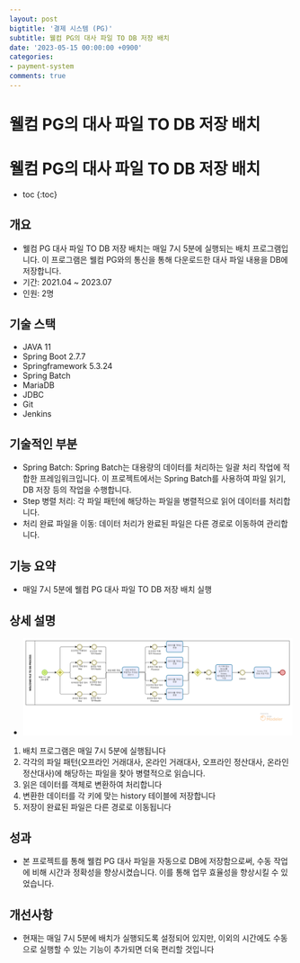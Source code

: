 ```yaml
---
layout: post
bigtitle: '결제 시스템 (PG)'
subtitle: 웰컴 PG의 대사 파일 TO DB 저장 배치
date: '2023-05-15 00:00:00 +0900'
categories:
- payment-system
comments: true
---
```


# 웰컴 PG의 대사 파일 TO DB 저장 배치

# 웰컴 PG의 대사 파일 TO DB 저장 배치
* toc
{:toc}

## 개요
+ 웰컴 PG 대사 파일 TO DB 저장 배치는 매일 7시 5분에 실행되는 배치 프로그램입니다. 이 프로그램은 웰컴 PG와의 통신을 통해 다운로드한 대사 파일 내용을 DB에 저장합니다.
+ 기간: 2021.04 ~ 2023.07
+ 인원: 2명

## 기술 스택
+ JAVA 11
+ Spring Boot 2.7.7
+ Springframework 5.3.24
+ Spring Batch
+ MariaDB
+ JDBC
+ Git
+ Jenkins

## 기술적인 부분
+ Spring Batch: Spring Batch는 대용량의 데이터를 처리하는 일괄 처리 작업에 적합한 프레임워크입니다. 이 프로젝트에서는 Spring Batch를 사용하여 파일 읽기, DB 저장 등의 작업을 수행합니다.
+ Step 병렬 처리: 각 파일 패턴에 해당하는 파일을 병렬적으로 읽어 데이터를 처리합니다.
+ 처리 완료 파일을 이동: 데이터 처리가 완료된 파일은 다른 경로로 이동하여 관리합니다.


## 기능 요약
+ 매일 7시 5분에 웰컴 PG 대사 파일 TO DB 저장 배치 실행


## 상세 설명
+ ![img.png](../../../assets/img/payment-system/WelcomeFileToDB.png)

1. 배치 프로그램은 매일 7시 5분에 실행됩니다
2. 각각의 파일 패턴(오프라인 거래대사, 온라인 거래대사, 오프라인 정산대사, 온라인 정산대사)에 해당하는 파일을 찾아 병렬적으로 읽습니다.
3. 읽은 데이터를 객체로 변환하여 처리합니다
4. 변환한 데이터를 각 키에 맞는 history 테이블에 저장합니다 
5. 저장이 완료된 파일은 다른 경로로 이동됩니다

## 성과
+ 본 프로젝트를 통해 웰컴 PG 대사 파일을 자동으로 DB에 저장함으로써, 수동 작업에 비해 시간과 정확성을 향상시켰습니다. 이를 통해 업무 효율성을 향상시킬 수 있었습니다.

  
## 개선사항
+ 현재는 매일 7시 5분에 배치가 실행되도록 설정되어 있지만, 이외의 시간에도 수동으로 실행할 수 있는 기능이 추가되면 더욱 편리할 것입니다


